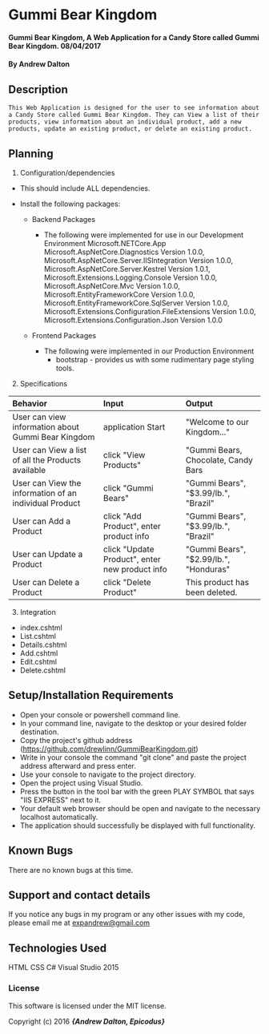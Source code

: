 ﻿# Gummi Bear Kingdom

#### Gummi Bear Kingdom, A Web Application for a Candy Store called Gummi Bear Kingdom. 08/04/2017

#### By Andrew Dalton

## Description

	This Web Application is designed for the user to see information about a Candy Store called Gummi Bear Kingdom. They can View a list of their products, view information about an individual product, add a new products, update an existing product, or delete an existing product.

## Planning

1. Configuration/dependencies
  * This should include ALL dependencies.

  * Install the following packages:

    * Backend Packages
      * The following were implemented for use in our Development Environment
		Microsoft.NETCore.App
		Microsoft.AspNetCore.Diagnostics Version 1.0.0,
		Microsoft.AspNetCore.Server.IISIntegration Version 1.0.0,
		Microsoft.AspNetCore.Server.Kestrel Version 1.0.1,
		Microsoft.Extensions.Logging.Console Version 1.0.0,
		Microsoft.AspNetCore.Mvc Version 1.0.0,
		Microsoft.EntityFrameworkCore Version 1.0.0,
		Microsoft.EntityFrameworkCore.SqlServer Version 1.0.0,
		Microsoft.Extensions.Configuration.FileExtensions Version 1.0.0,
		Microsoft.Extensions.Configuration.Json Version 1.0.0

    * Frontend Packages
      * The following were implemented in our Production Environment
        * bootstrap - provides us with some rudimentary page styling tools.


  2. Specifications

  | Behavior | Input | Output |
  | :--------| :---- | :------|
  | User can view information about Gummi Bear Kingdom | application Start | "Welcome to our Kingdom..." |
  | User can View a list of all the Products available | click "View Products" | "Gummi Bears, Chocolate, Candy Bars |
  | User can View the information of an individual Product | click "Gummi Bears" | "Gummi Bears", "$3.99/lb.", "Brazil" |
  | User can Add a Product | click "Add Product", enter product info | "Gummi Bears", "$3.99/lb.", "Brazil" |
  | User can Update a Product | click "Update Product", enter new product info | "Gummi Bears", "$2.99/lb.", "Honduras" |
  | User can Delete a Product | click "Delete Product" | This product has been deleted. |

3. Integration
  * index.cshtml
  * List.cshtml
  * Details.cshtml
  * Add.cshtml
  * Edit.cshtml
  * Delete.cshtml
  
## Setup/Installation Requirements

* Open your console or powershell command line.
* In your command line, navigate to the desktop or your desired folder destination.
* Copy the project's github address (https://github.com/drewlinn/GummiBearKingdom.git)
* Write in your console the command "git clone" and paste the project address afterward and press enter.
* Use your console to navigate to the project directory.
* Open the project using Visual Studio.
* Press the button in the tool bar with the green PLAY SYMBOL that says "IIS EXPRESS" next to it.
* Your default web browser should be open and navigate to the necessary localhost automatically.
* The application should successfully be displayed with full functionality.


## Known Bugs

There are no known bugs at this time.

## Support and contact details

If you notice any bugs in my program or any other issues with my code, please email me at expandrew@gmail.com

## Technologies Used

HTML
CSS
C#
Visual Studio 2015

### License

This software is licensed under the MIT license.

Copyright (c) 2016 **_{Andrew Dalton, Epicodus}_**